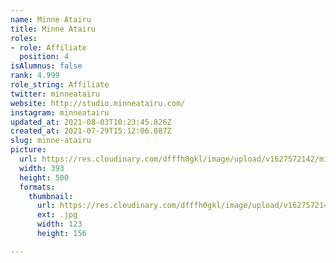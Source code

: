 ```yaml
---
name: Minne Atairu
title: Minne Atairu
roles:
- role: Affiliate
  position: 4
isAlumnus: false
rank: 4.999
role_string: Affiliate
twitter: minneatairu
website: http://studio.minneatairu.com/
instagram: minneatairu
updated_at: 2021-08-03T10:23:45.826Z
created_at: 2021-07-29T15:12:06.887Z
slug: minne-atairu
picture:
  url: https://res.cloudinary.com/dfffh0gkl/image/upload/v1627572142/minne_d70e90de79.jpg
  width: 393
  height: 500
  formats:
    thumbnail:
      url: https://res.cloudinary.com/dfffh0gkl/image/upload/v1627572144/thumbnail_minne_d70e90de79.jpg
      ext: .jpg
      width: 123
      height: 156

---
```

